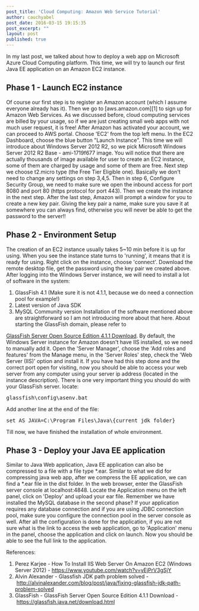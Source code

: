 ```yaml
---
post_title: 'Cloud Computing: Amazon Web Service Tutorial'
author: cauchyabel
post_date: 2016-03-15 19:15:35
post_excerpt: ""
layout: post
published: true
---
```

In my last post, we talked about how to deploy a web app on Microsoft Azure Cloud Computing platform. This time, we will try to launch our first Java EE application on an Amazon EC2 instance. 
## Phase 1 - Launch EC2 instance 
Of course our first step is to register an Amazon account (which I assume everyone already has it). Then we go to [aws.amazon.com][1] to sign up for Amazon Web Services. As we discussed before, cloud computing services are billed by your usage, so if we are just creating small web apps with not much user request, it is free! After Amazon has activated your account, we can proceed to AWS portal. Choose 'EC2' from the top left menu. In the EC2 Dashboard, choose the blue button "Launch Instance". This time we will introduce about Windows Server 2012 R2, so we pick Microsoft Windows Server 2012 R2 Base - ami-1719f677 image. You will notice that there are actually thousands of image available for user to create an EC2 instance, some of them are charged by usage and some of them are free.  Next step we choose t2.micro type (the Free Tier Eligible one). Basically we don't need to change any settings on step 3,4,5. Then in step 6, Configure Security Group, we need to make sure we open the inbound access for port 8080 and port 80 (https protocol for port 443). Then we create the instance in the next step. After the last step, Amazon will prompt a window for you to create a new key pair. Giving the key pair a name, make sure you save it at somewhere you can always find, otherwise you will never be able to get the password to the server!!  
## Phase 2 - Environment Setup  
The creation of an EC2 instance usually takes 5~10 min before it is up for using. When you see the instance state turns to 'running', it means that it is ready for using. Right click on the instance, choose 'connect'. Download the remote desktop file, get the password using the key pair we created above. After logging into the Windows Server instance, we will need to install a lot of software in the system: 

1.  GlassFish 4.1 (Make sure it is not 4.1.1, because we do need a connection pool for example!)
2.  Latest version of Java SDK
3.  MySQL Community version Installation of the software mentioned above are straightforward so I am not introducing more about that here. About starting the GlassFish domain, please refer to 

<a href="https://glassfish.java.net/download.html" target="_blank">GlassFish Server Open Source Edition 4.1.1 Download</a>. By default, the Windows Server instance for Amazon doesn't have IIS installed, so we need to manually add it. Open the 'Server Manager', choose the 'Add roles and features' from the Manage menu, in the 'Server Roles' step, check the 'Web Server (IIS)' option and install it. If you have had this step done and the correct port open for visiting, now you should be able to access your web server from any computer using your server ip address (located in the instance description). There is one very important thing you should do with your GlassFish server. locate: <pre class="lang:default decode:true">glassfish\config\asenv.bat</pre> Add another line at the end of the file: 

<pre class="">set AS_JAVA=C:\Program Files\Java\{current jdk folder}
</pre> Till now, we have finished the installation of whole environment. 

## Phase 3 - Deploy your Java EE application  
Similar to Java Web application, Java EE application can also be compressed to a file with a file type *.ear. Similar to what we did for compressing java web app, after we compress the EE application, we can find a *.ear file in the dist folder. In the web browser, enter the GlassFish server console at localhost:4848. Locate the Application menu on the left panel, click on 'Deploy' and upload your ear file. Remember we have installed the MySQL database in the second phase? If your application requires any database connection and if you are using JDBC connection pool, make sure you configure the connection pool in the server console as well. After all the configuration is done for the application, if you are not sure what is the link to access the web application, go to 'Application' menu in the panel, choose the application and click on launch. Now you should be able to see the full link to the application.  
 
 References:  
 1. Perez Karjee - How To Install IIS Web Server On Amazon EC2 (Windows Server 2012) - https://www.youtube.com/watch?v=yEjPrV3gSjY  
 2. Alvin Alexander - Glassfish JDK path problem solved - http://alvinalexander.com/blog/post/java/fixing-glassfish-jdk-path-problem-solved  
 3. GlassFish - GlassFish Server Open Source Edition 4.1.1 Download - https://glassfish.java.net/download.html
